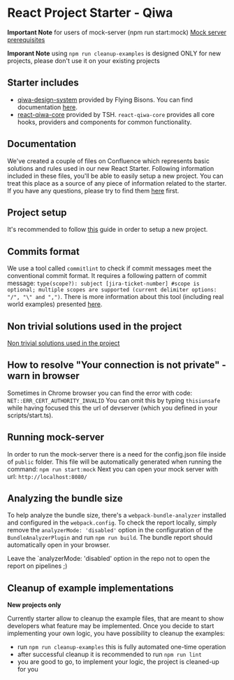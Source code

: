 # React Project Starter - Qiwa

**Important Note** for users of mock-server (npm run start:mock) [Mock server prerequisites]()

**Imporant Note** using `npm run cleanup-examples` is designed ONLY for new projects, please don't use it on your existing projects

## Starter includes

- [qiwa-design-system](https://gitlab.qiwa.tech/takamol/qiwa/qiwa-design-system/qiwa-design-system) provided by Flying Bisons. You can find documentation [here](https://qiwa-design-system.qiwa.tech/).
- [react-qiwa-core](https://gitlab.qiwa.tech/takamol/qiwa/infrastructure/react-qiwa-core) provided by TSH. `react-qiwa-core` provides all core hooks, providers and components for common functionality.

## Documentation

We've created a couple of files on Confluence which represents basic solutions and rules used in our new React Starter. Following information included in these files, you'll be able to easily setup a new project. You can treat this place as a source of any piece of information related to the starter. If you have any questions, please try to find them [here](https://employeesgate.atlassian.net/wiki/spaces/QFA/pages/4209705040/Starter+Library) first.

## Project setup

It's recommended to follow [this](https://employeesgate.atlassian.net/wiki/spaces/QFA/pages/4263215146/How+to+start) guide in order to setup a new project.

## Commits format

We use a tool called `commitlint` to check if commit messages meet the conventional commit format. It requires a following pattern of commit message: `type(scope?): subject [jira-ticket-number] #scope is optional; multiple scopes are supported (current delimiter options: "/", "\" and ",")`. There is more information about this tool (including real world examples) presented [here](https://github.com/conventional-changelog/commitlint/#what-is-commitlint).

## Non trivial solutions used in the project

[Non trivial solutions used in the project](./SOLUTIONS.MD)

## How to resolve "Your connection is not private" - warn in browser

Sometimes in Chrome browser you can find the error with code: `NET::ERR_CERT_AUTHORITY_INVALID`
You can omit this by typing `thisiunsafe` while having focused this the url of devserver (which you defined in your scripts/start.ts).

## Running mock-server

In order to run the mock-server there is a need for the config.json file inside of `public` folder. This file will be automatically generated when running the command: `npm run start:mock`
Next you can open your mock server with url: `http://localhost:8080/`

## Analyzing the bundle size

To help analyze the bundle size, there's a `webpack-bundle-analyzer` installed and configured in the `webpack.config`.
To check the report locally, simply remove the `analyzerMode: 'disabled'` option in the configuration of the `BundleAnalyzerPlugin` and run `npm run build`.
The bundle report should automatically open in your browser.

Leave the `analyzerMode: 'disabled' option in the repo not to open the report on pipelines ;)

## Cleanup of example implementations
**New projects only**

Currently starter allow to cleanup the example files, that are meant to show developers what feature may be implemented.
Once you decide to start implementing your own logic, you have possibility to cleanup the examples:
* run `npm run cleanup-examples` this is fully automated one-time operation
* after successful cleanup it is recommended to run `npm run lint`
* you are good to go, to implement your logic, the project is cleaned-up for you